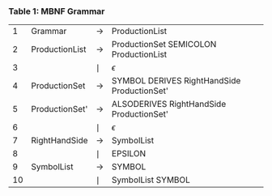 ### Table 1: MBNF Grammar

| | | | |
| --------|-------|---| ---|
| 1 | Grammar | $\rightarrow$ | ProductionList |
|    2 | ProductionList | $\rightarrow$ |  ProductionSet SEMICOLON ProductionList|
|    3 |                | $\mid$ | $\epsilon$ |
|    4 | ProductionSet | $\rightarrow$ |  SYMBOL  DERIVES  RightHandSide ProductionSet'|
|    5 | ProductionSet'| $\rightarrow$ | ALSODERIVES RightHandSide ProductionSet'|
|    6 |               | $\mid$ | $\epsilon$ |
|    7 | RightHandSide | $\rightarrow$ |  SymbolList|
|    8 |               | $\mid$ | EPSILON|
|    9 | SymbolList | $\rightarrow$ |  SYMBOL |
|    10| | $\mid$ | SymbolList SYMBOL |
